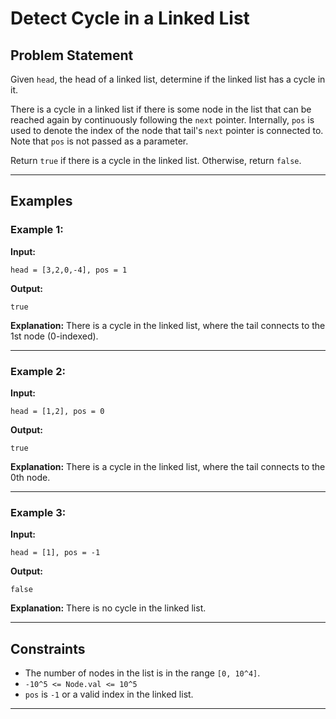 # Detect Cycle in a Linked List

## Problem Statement
Given `head`, the head of a linked list, determine if the linked list has a cycle in it.

There is a cycle in a linked list if there is some node in the list that can be reached again by continuously following the `next` pointer. Internally, `pos` is used to denote the index of the node that tail's `next` pointer is connected to. Note that `pos` is not passed as a parameter.

Return `true` if there is a cycle in the linked list. Otherwise, return `false`.

---

## Examples

### Example 1:
**Input:**
```plaintext
head = [3,2,0,-4], pos = 1
```
**Output:**
```plaintext
true
```
**Explanation:**
There is a cycle in the linked list, where the tail connects to the 1st node (0-indexed).

---

### Example 2:
**Input:**
```plaintext
head = [1,2], pos = 0
```
**Output:**
```plaintext
true
```
**Explanation:**
There is a cycle in the linked list, where the tail connects to the 0th node.

---

### Example 3:
**Input:**
```plaintext
head = [1], pos = -1
```
**Output:**
```plaintext
false
```
**Explanation:**
There is no cycle in the linked list.

---

## Constraints
- The number of nodes in the list is in the range `[0, 10^4]`.
- `-10^5 <= Node.val <= 10^5`
- `pos` is `-1` or a valid index in the linked list.

---
